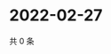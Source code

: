 # 2022-02-27

共 0 条

<!-- BEGIN WEIBO -->
<!-- 最后更新时间 Sun Feb 27 2022 00:15:40 GMT+0800 (China Standard Time) -->

<!-- END WEIBO -->
